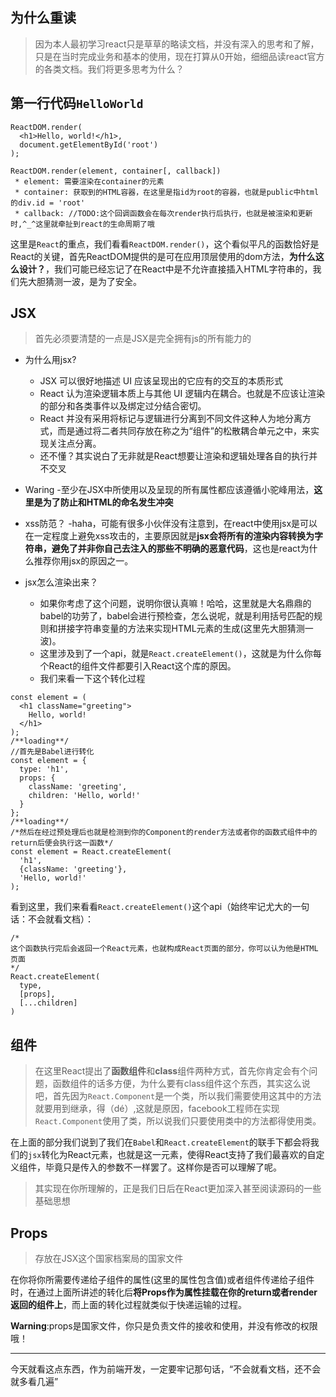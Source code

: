 ## 为什么重读
> 因为本人最初学习react只是草草的略读文档，并没有深入的思考和了解，只是在当时完成业务和基本的使用，现在打算从0开始，细细品读react官方的各类文档。我们将更多思考为什么？

## 第一行代码`HelloWorld`
```
ReactDOM.render(
  <h1>Hello, world!</h1>,
  document.getElementById('root')
);
```
```
ReactDOM.render(element, container[, callback])
 * element: 需要渲染在container的元素
 * container: 获取到的HTML容器，在这里是指id为root的容器，也就是public中html的div.id = 'root' 
 * callback: //TODO:这个回调函数会在每次render执行后执行，也就是被渲染和更新时,^_^这里就牵扯到react的生命周期了哦
```
这里是`React`的重点，我们看看`ReactDOM.render()`，这个看似平凡的函数恰好是React的关键，首先ReactDOM提供的是可在应用顶层使用的dom方法，**为什么这么设计？**，我们可能已经忘记了在React中是不允许直接插入HTML字符串的，我们先大胆猜测一波，是为了安全。

## JSX
> 首先必须要清楚的一点是JSX是完全拥有js的所有能力的

- 为什么用jsx?
  - JSX 可以很好地描述 UI 应该呈现出的它应有的交互的本质形式
  - React 认为渲染逻辑本质上与其他 UI 逻辑内在耦合。也就是不应该让渲染的部分和各类事件以及绑定过分结合密切。
  - React 并没有采用将标记与逻辑进行分离到不同文件这种人为地分离方式，而是通过将二者共同存放在称之为“组件”的松散耦合单元之中，来实现关注点分离。
  - 还不懂？其实说白了无非就是React想要让渲染和逻辑处理各自的执行并不交叉

- Waring
  -至少在JSX中所使用以及呈现的所有属性都应该遵循小驼峰用法，**这里是为了防止和HTML的命名发生冲突**
- xss防范？
  -haha，可能有很多小伙伴没有注意到，在react中使用jsx是可以在一定程度上避免xss攻击的，主要原因就是**jsx会将所有的渲染内容转换为字符串，避免了并非你自己去注入的那些不明确的恶意代码**，这也是react为什么推荐你用jsx的原因之一。
- jsx怎么渲染出来？
  - 如果你考虑了这个问题，说明你很认真嘛！哈哈，这里就是大名鼎鼎的babel的功劳了，babel会进行预检查，怎么说呢，就是利用括号匹配的规则和拼接字符串变量的方法来实现HTML元素的生成(这里先大胆猜测一波)。
  - 这里涉及到了一个api，就是`React.createElement()`，这就是为什么你每个React的组件文件都要引入React这个库的原因。
  - 我们来看一下这个转化过程
```
const element = (
  <h1 className="greeting">
    Hello, world!
  </h1>
);
/**loading**/
//首先是Babel进行转化
const element = {
  type: 'h1',
  props: {
    className: 'greeting',
    children: 'Hello, world!'
  }
};
/**loading**/
/*然后在经过预处理后也就是检测到你的Component的render方法或者你的函数式组件中的return后便会执行这一函数*/
const element = React.createElement(
  'h1',
  {className: 'greeting'},
  'Hello, world!'
);
```
看到这里，我们来看看`React.createElement()`这个api（始终牢记尤大的一句话：不会就看文档）：
```
/*
这个函数执行完后会返回一个React元素，也就构成React页面的部分，你可以认为他是HTML页面
*/
React.createElement(
  type,
  [props],
  [...children]
)
```

## 组件

> 在这里React提出了**函数组件**和**class**组件两种方式，首先你肯定会有个问题，函数组件的话多方便，为什么要有class组件这个东西，其实这么说吧，首先因为`React.Component`是一个类，所以我们需要使用这其中的方法就要用到继承，得（dé）,这就是原因，facebook工程师在实现`React.Component`使用了类，所以说我们只要使用类中的方法都得使用类。

在上面的部分我们说到了我们在`Babel`和`React.createElement`的联手下都会将我们的`jsx`转化为React元素，也就是这一元素，使得React支持了我们最喜欢的自定义组件，毕竟只是传入的参数不一样罢了。这样你是否可以理解了呢。

> 其实现在你所理解的，正是我们日后在React更加深入甚至阅读源码的一些基础思想

## Props

> 存放在JSX这个国家档案局的国家文件

在你将你所需要传递给子组件的属性(这里的属性包含值)或者组件传递给子组件时，在通过上面所讲述的转化后**将Props作为属性挂载在你的return或者render返回的组件上**，而上面的转化过程就类似于快递运输的过程。

**Warning**:props是国家文件，你只是负责文件的接收和使用，并没有修改的权限哦！

---
今天就看这点东西，作为前端开发，一定要牢记那句话，“不会就看文档，还不会就多看几遍”
